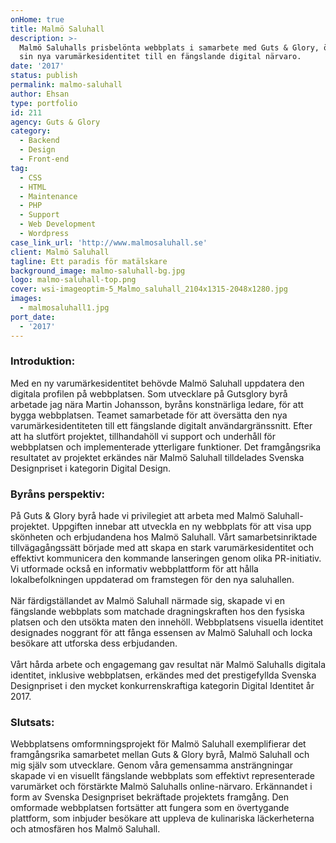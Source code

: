 ```yaml
---
onHome: true
title: Malmö Saluhall
description: >-
  Malmö Saluhalls prisbelönta webbplats i samarbete med Guts & Glory, översätter
  sin nya varumärkesidentitet till en fängslande digital närvaro.
date: '2017'
status: publish
permalink: malmo-saluhall
author: Ehsan
type: portfolio
id: 211
agency: Guts & Glory
category:
  - Backend
  - Design
  - Front-end
tag:
  - CSS
  - HTML
  - Maintenance
  - PHP
  - Support
  - Web Development
  - Wordpress
case_link_url: 'http://www.malmosaluhall.se'
client: Malmö Saluhall
tagline: Ett paradis för matälskare
background_image: malmo-saluhall-bg.jpg
logo: malmo-saluhall-top.png
cover: wsi-imageoptim-5_Malmo_saluhall_2104x1315-2048x1280.jpg
images:
  - malmosaluhall1.jpg
port_date:
  - '2017'
---
```

<h3>Introduktion:</h3>
  <p>
    Med en ny varumärkesidentitet behövde Malmö Saluhall uppdatera den digitala profilen på webbplatsen. Som utvecklare på Gutsglory byrå arbetade jag nära Martin Johansson, byråns konstnärliga ledare, för att bygga webbplatsen. Teamet samarbetade för att översätta den nya varumärkesidentiteten till ett fängslande digitalt användargränssnitt. Efter att ha slutfört projektet, tillhandahöll vi support och underhåll för webbplatsen och implementerade ytterligare funktioner. Det framgångsrika resultatet av projektet erkändes när Malmö Saluhall tilldelades Svenska Designpriset i kategorin Digital Design.
  </p>
   <h3>Byråns perspektiv:</h3>
  <p>
    På Guts & Glory byrå hade vi privilegiet att arbeta med Malmö Saluhall-projektet. Uppgiften innebar att utveckla en ny webbplats för att visa upp skönheten och erbjudandena hos Malmö Saluhall. Vårt samarbetsinriktade tillvägagångssätt började med att skapa en stark varumärkesidentitet och effektivt kommunicera den kommande lanseringen genom olika PR-initiativ. Vi utformade också en informativ webbplattform för att hålla lokalbefolkningen uppdaterad om framstegen för den nya saluhallen.<br /><br />
    När färdigställandet av Malmö Saluhall närmade sig, skapade vi en fängslande webbplats som matchade dragningskraften hos den fysiska platsen och den utsökta maten den innehöll. Webbplatsens visuella identitet designades noggrant för att fånga essensen av Malmö Saluhall och locka besökare att utforska dess erbjudanden. <br /><br />
    Vårt hårda arbete och engagemang gav resultat när Malmö Saluhalls digitala identitet, inklusive webbplatsen, erkändes med det prestigefyllda Svenska Designpriset i den mycket konkurrenskraftiga kategorin Digital Identitet år 2017.
  </p>

  <h3>Slutsats:</h3>
  <p>
    Webbplatsens omformningsprojekt för Malmö Saluhall exemplifierar det framgångsrika samarbetet mellan Guts & Glory byrå, Malmö Saluhall och mig själv som utvecklare. Genom våra gemensamma ansträngningar skapade vi en visuellt fängslande webbplats som effektivt representerade varumärket och förstärkte Malmö Saluhalls online-närvaro. Erkännandet i form av Svenska Designpriset bekräftade projektets framgång. Den omformade webbplatsen fortsätter att fungera som en övertygande plattform, som inbjuder besökare att uppleva de kulinariska läckerheterna och atmosfären hos Malmö Saluhall.
  </p>
